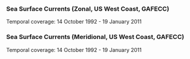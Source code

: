 ### Sea Surface Currents (Zonal, US West Coast, GAFECC)
Temporal coverage: 14 October 1992 - 19 January 2011

### Sea Surface Currents (Meridional, US West Coast, GAFECC)
Temporal coverage: 14 October 1992 - 19 January 2011
